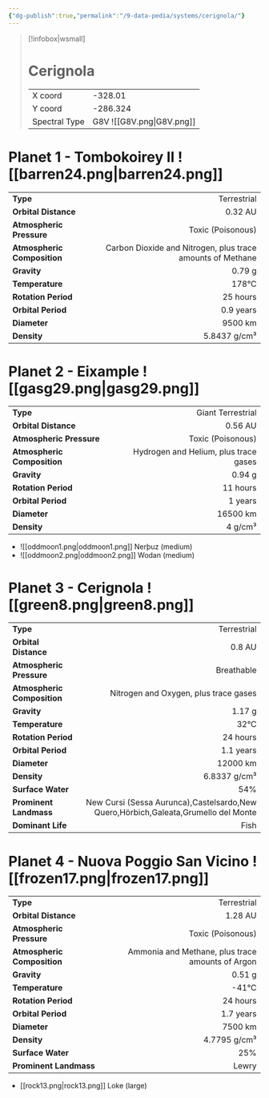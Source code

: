 ```yaml
---
{"dg-publish":true,"permalink":"/9-data-pedia/systems/cerignola/"}
---
```


> [!infobox|wsmall]
> # Cerignola
> | | |
> | - | - |
> | X coord | -328.01 |
> | Y coord| -286.324 |
> | Spectral Type | G8V ![[G8V.png\|G8V.png]] |

# Planet 1 - Tombokoirey II ![[barren24.png\|barren24.png]]
|                             |                           |
| --------------------------- | -------------------------:|
| **Type**                    |             Terrestrial |
| **Orbital Distance**        |   0.32 AU |
| **Atmospheric Pressure**    |       Toxic (Poisonous) |
| **Atmospheric Composition** |      Carbon Dioxide and Nitrogen, plus trace amounts of Methane |
| **Gravity**                 |        0.79 g |
| **Temperature**             |    178°C |
| **Rotation Period**         |  25 hours |
| **Orbital Period** | 0.9 years |
| **Diameter**                |      9500 km | 
| **Density**                 |    5.8437 g/cm³ |





# Planet 2 - Eixample ![[gasg29.png\|gasg29.png]]
|                             |                           |
| --------------------------- | -------------------------:|
| **Type**                    |             Giant Terrestrial |
| **Orbital Distance**        |   0.56 AU |
| **Atmospheric Pressure**    |       Toxic (Poisonous) |
| **Atmospheric Composition** |      Hydrogen and Helium, plus trace gases |
| **Gravity**                 |        0.94 g |
| **Rotation Period**         |  11 hours |
| **Orbital Period** | 1 years |
| **Diameter**                |      16500 km | 
| **Density**                 |    4 g/cm³ |



- ![[oddmoon1.png\|oddmoon1.png]] Nerþuz (medium)
- ![[oddmoon2.png\|oddmoon2.png]] Wodan (medium)


# Planet 3 - Cerignola ![[green8.png\|green8.png]]
|                             |                           |
| --------------------------- | -------------------------:|
| **Type**                    |             Terrestrial |
| **Orbital Distance**        |   0.8 AU |
| **Atmospheric Pressure**    |       Breathable |
| **Atmospheric Composition** |      Nitrogen and Oxygen, plus trace gases |
| **Gravity**                 |        1.17 g |
| **Temperature**             |    32°C |
| **Rotation Period**         |  24 hours |
| **Orbital Period** | 1.1 years |
| **Diameter**                |      12000 km | 
| **Density**                 |    6.8337 g/cm³ |
| **Surface Water**           |           54% | 
| **Prominent Landmass**      |         New Cursi (Sessa Aurunca),Castelsardo,New Quero,Hörbich,Galeata,Grumello del Monte | 
| **Dominant Life**           |         Fish |





# Planet 4 - Nuova Poggio San Vicino ![[frozen17.png\|frozen17.png]]
|                             |                           |
| --------------------------- | -------------------------:|
| **Type**                    |             Terrestrial |
| **Orbital Distance**        |   1.28 AU |
| **Atmospheric Pressure**    |       Toxic (Poisonous) |
| **Atmospheric Composition** |      Ammonia and Methane, plus trace amounts of Argon |
| **Gravity**                 |        0.51 g |
| **Temperature**             |    -41°C |
| **Rotation Period**         |  24 hours |
| **Orbital Period** | 1.7 years |
| **Diameter**                |      7500 km | 
| **Density**                 |    4.7795 g/cm³ |
| **Surface Water**           |           25% | 
| **Prominent Landmass**      |         Lewry | 



- [[rock13.png\|rock13.png]] Loke (large)

